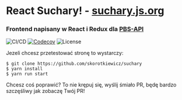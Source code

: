 # React Suchary! - [suchary.js.org](https://suchary.js.org/)

### Frontend napisany w React i Redux dla [PBS-API](https://pbsapi.now.sh/)

![CI/CD](https://github.com/skorotkiewicz/suchary/workflows/CI/CD/badge.svg)
[![Codecov](https://img.shields.io/codecov/c/github/skorotkiewicz/suchary)](https://codecov.io/gh/skorotkiewicz/suchary)
![License](https://img.shields.io/github/license/skorotkiewicz/suchary)

Jezeli chcesz przetestować stronę to wystarczy:

```
$ git clone https://github.com/skorotkiewicz/suchary
$ yarn install
$ yarn run start
```

Chcesz coś poprawić? To nie krępuj się, wyślij śmiało PR, będę bardzo szczęśliwy jak zobaczę Twój PR!

